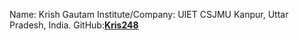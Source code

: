 Name: Krish Gautam
Institute/Company: UIET CSJMU Kanpur, Uttar Pradesh, India.
GitHub:[**Kris248**](https://github.com/Kris248)